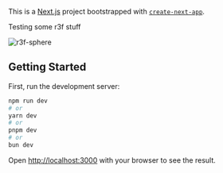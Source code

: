 This is a [Next.js](https://nextjs.org/) project bootstrapped with [`create-next-app`](https://github.com/vercel/next.js/tree/canary/packages/create-next-app).

Testing some r3f stuff

![r3f-sphere](https://github.com/cark316/nextjs-r3f-sphere/assets/134771426/a6ff537b-71a3-4de6-8814-a4daec76e479)

## Getting Started

First, run the development server:

```bash
npm run dev
# or
yarn dev
# or
pnpm dev
# or
bun dev
```

Open [http://localhost:3000](http://localhost:3000) with your browser to see the result.
